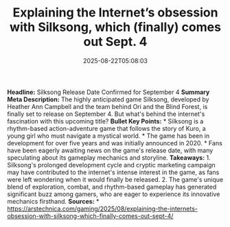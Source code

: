 ﻿---
title: "Explaining the Internet’s obsession with Silksong, which (finally) comes out Sept. 4"
date: "2025-08-22T05:08:03"
category: "Markets"
summary: ""
slug: "explaining the internets obsession with silksong which final"
source_urls:
  - "https://arstechnica.com/gaming/2025/08/explaining-the-internets-obsession-with-silksong-which-finally-comes-out-sept-4/"
seo:
  title: "Explaining the Internet’s obsession with Silksong, which (finally) comes out Sept. 4 | Hash n Hedge"
  description: ""
  keywords: ["news", "markets", "brief"]
---
**Headline:** Silksong Release Date Confirmed for September 4  **Summary Meta Description:** The highly anticipated game Silksong, developed by Heather Ann Campbell and the team behind Ori and the Blind Forest, is finally set to release on September 4. But what's behind the internet's fascination with this upcoming title?  **Bullet Key Points:**  * Silksong is a rhythm-based action-adventure game that follows the story of Kuro, a young girl who must navigate a mystical world. * The game has been in development for over five years and was initially announced in 2020. * Fans have been eagerly awaiting news on the game's release date, with many speculating about its gameplay mechanics and storyline.  **Takeaways:**  1. Silksong's prolonged development cycle and cryptic marketing campaign may have contributed to the internet's intense interest in the game, as fans were left wondering when it would finally be released. 2. The game's unique blend of exploration, combat, and rhythm-based gameplay has generated significant buzz among gamers, who are eager to experience its innovative mechanics firsthand.  **Sources:**  * https://arstechnica.com/gaming/2025/08/explaining-the-internets-obsession-with-silksong-which-finally-comes-out-sept-4/ 

